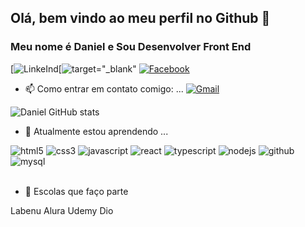 ## Olá, bem vindo ao meu perfil no Github :punch:
### Meu nome é Daniel e Sou Desenvolver Front End

[![LinkeInd](https://img.shields.io/badge/LinkedIn-0077B5?style=for-the-badge&logo=linkedin&logoColor=white)[![target="_blank"](https://www.linkedin.com/in/danielluizpereira87)
[![Facebook](https://img.shields.io/badge/Facebook-1877F2?style=for-the-badge&logo=facebook&logoColor=white)](https://www.facebook.com/profile.php?id=100076455139798)

- 📫 Como entrar em contato comigo: ...
[![Gmail](https://img.shields.io/badge/Gmail-D14836?style=for-the-badge&logo=gmail&logoColor=white)](danpereira3009@gmail.com)

![Daniel GitHub stats](https://github-readme-stats.vercel.app/api?username=danpereira3009&show_icons=true&theme=dark)

- 🌱 Atualmente estou aprendendo ...

<div style="display: inline_block">
  <img text-align="center" alt="html5" src="https://img.shields.io/badge/HTML5-E34F26?style=for-the-badge&logo=html5&logoColor=white" />
  <img text-align="center" alt="css3" src="https://img.shields.io/badge/CSS3-1572B6?style=for-the-badge&logo=css3&logoColor=white" />
  <img text-align="center" alt="javascript" src="https://img.shields.io/badge/JavaScript-F7DF1E?style=for-the-badge&logo=javascript&logoColor=black" />
  <img text-align="center" alt="react" src="https://img.shields.io/badge/React-20232A?style=for-the-badge&logo=react&logoColor=61DAFB" />
  <img text-align="center" alt="typescript" src="https://img.shields.io/badge/TypeScript-007ACC?style=for-the-badge&logo=typescript&logoColor=white" />
  <img text-align="center" alt="nodejs" src="https://img.shields.io/badge/Node.js-43853D?style=for-the-badge&logo=node.js&logoColor=white" />
  <img text-align="center" alt="github" src="https://img.shields.io/badge/GitHub-100000?style=for-the-badge&logo=github&logoColor=white" />
  <img text-align="center" alt="mysql" src=https://img.shields.io/badge/MySQL-005C84?style=for-the-badge&logo=mysql&logoColor=white />
</div><br/>

- 🌱 Escolas que faço parte

<div style="display: inline_block">
  Labenu
  Alura
  Udemy
  Dio
</div><br/>

